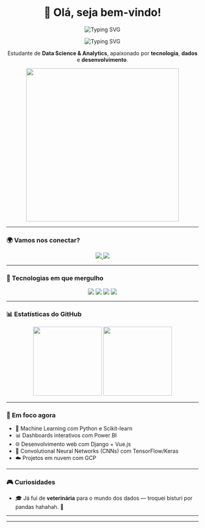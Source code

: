 <h1 align="center">👋 Olá, seja bem-vindo!</h1>

<p align="center">
  <img src="https://readme-typing-svg.herokuapp.com?color=7F00FF&center=true&vCenter=true&lines=📊+Data+Science+%26+Analytics" alt="Typing SVG">
</p>
<p align="center">
  <img src="https://readme-typing-svg.herokuapp.com?color=7F00FF&center=true&vCenter=true&lines=🧠+Machine+Learning+e+Redes+Neurais" alt="Typing SVG">
</p>



<p align="center">
  Estudante de <strong>Data Science & Analytics</strong>, apaixonado por <strong>tecnologia</strong>, <strong>dados</strong> e <strong>desenvolvimento</strong>.
</p>

<p align="center">
  <img src="https://media.giphy.com/media/qgQUggAC3Pfv687qPC/giphy.gif" width="400px"/>
</p>

---

### 🌍 Vamos nos conectar?

<p align="center">
  <a href="https://www.linkedin.com/in/duarte-vinicius/" target="_blank">
    <img src="https://img.shields.io/badge/LinkedIn-0A66C2?style=for-the-badge&logo=linkedin&logoColor=white" />
  </a>
  <a href="mailto:viniciusduarte18@gmail.com">
    <img src="https://img.shields.io/badge/Gmail-EA4335?style=for-the-badge&logo=gmail&logoColor=white" />
  </a>
</p>

---

### 🧠 Tecnologias em que mergulho

<p align="center">
  <img src="https://img.shields.io/badge/Python-3776AB?style=for-the-badge&logo=python&logoColor=white" />
  <img src="https://img.shields.io/badge/Django-092E20?style=for-the-badge&logo=django&logoColor=white" />
  <img src="https://img.shields.io/badge/MySQL-005C84?style=for-the-badge&logo=mysql&logoColor=white" />
  <img src="https://img.shields.io/badge/Power%20BI-F2C811?style=for-the-badge&logo=powerbi&logoColor=black" />
  
</p>

---

### 📊 Estatísticas do GitHub

<div align="center">
  <img height="180em" src="https://github-readme-stats.vercel.app/api?username=DuarteVn&show_icons=true&theme=radical&count_private=true" />
  <img height="180em" src="https://github-readme-stats.vercel.app/api/top-langs/?username=DuarteVn&layout=compact&theme=radical" />
</div>

---

### 🎯 Em foco agora

- 🧠 Machine Learning com Python e Scikit-learn
- 📊 Dashboards interativos com Power BI
- 🌐 Desenvolvimento web com Django + Vue.js
- 🧠 Convolutional Neural Networks (CNNs) com TensorFlow/Keras
- ☁️ Projetos em nuvem com GCP

---

### 🎮 Curiosidades

- 🎓 Já fui de **veterinária** para o mundo dos dados — troquei bisturi por pandas hahahah. 🐼
---


---

